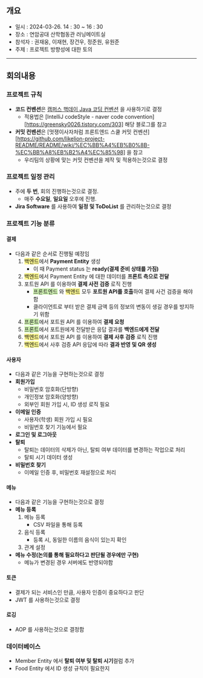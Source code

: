 ## 개요
- 일시 : 2024-03-26. 14 : 30 ~ 16 : 30
- 장소 : 연암공대 산학협동관 러닝메이트실
- 참석자 : 권재웅, 이재현, 장건우, 정준원, 유원준
- 주제 :  프로젝트 방향성에 대한 토의
---
## 회의내용
### 프로젝트 규칙
- **코드 컨벤션**은 [캠퍼스 핵데이 Java 코딩 컨벤션](https://naver.github.io/hackday-conventions-java/) 을 사용하기로 결정
	- 적용법은 [IntelliJ codeStyle - naver code convention][https://greensky0026.tistory.com/303] 해당 블로그를 참고
- **커밋 컨벤션**은 [멋쟁이사자처럼 프론트엔드 스쿨 커밋 컨벤션][https://github.com/likelion-project-README/README/wiki/%EC%BB%A4%EB%B0%8B-%EC%BB%A8%EB%B2%A4%EC%85%98] 을 참고
	- 우리팀의 상황에 맞는 커밋 컨벤션을 제작 및 적용하는것으로 결정
### 프로젝트 일정 관리
- 주에 **두 번**, 회의 진행하는것으로 결정.
	- 매주 **수요일**, **일요일** 오후에 진행.
- **Jira Software** 를 사용하여 **일정 및 ToDoList** 를 관리하는것으로 결정
### 프로젝트 기능 분류
#### 결제
- 다음과 같은 순서로 진행될 예정임
	1. <span style="background:#fff88f">백엔드</span>에서 **Payment Entity** 생성
		- 이 때 Payment status 는 **ready(결제 준비 상태를 가짐)**
	2. <span style="background:#fff88f">백엔드</span>에서 Payment Entity 에 대한 데이터를 **프론트 측으로 전달**
	3.  포트원 API 를 이용하여 **결제 사전 검증** 로직 진행
		- <span style="background:#d3f8b6">프론트엔드</span> 와 <span style="background:#fff88f">백엔드</span> 모두 **포트원 API를 호출**하여 결제 사건 검증을 해야함
		- 클라이언트로 부터 받은 결제 금액 등의 정보의 변동이 생길 경우를 방지하기 위함
	4. <span style="background:#d3f8b6">프론트</span>에서 포트원 API 를 이용하여 **결제 요청**
	5. <span style="background:#d3f8b6">프론트</span>에서 포트원에게 전달받은 응답 결과를 **백엔드에게 전달**
	6. <span style="background:#fff88f">백엔드</span>에서 포트원 API 를 이용하여 **결제 사후 검증** 로직 진행
	7. <span style="background:#fff88f">백엔드</span>에서 사후 검증 API 응답에 따라 **결과 반영 및 QR 생성**
#### 사용자
- 다음과 같은 기능을 구현하는것으로 결정
- **회원가입**
	- 비밀번호 암호화(단방향)
	- 개인정보 암호화(양방향)
	- 외부인 회원 가입 시, ID 생성 로직 필요
- **이메일 인증**
	- 사용자(학생) 회원 가입 시 필요
	- 비밀번호 찾기 기능에서 필요
- **로그인 및 로그아웃**
- **탈퇴**
	- 탈퇴는 데이터의 삭제가 아닌, 탈퇴 여부 데이터를 변경하는 작업으로 처리
	- 탈퇴 시기 데이터 생성
- **비밀번호 찾기**
	- 이메일 인증 후, 비밀번호 재설정으로 처리
#### 메뉴
- 다음과 같은 기능을 구현하는것으로 결정
- **메뉴 등록**
	1. 메뉴 등록
		- CSV 파일을 통해 등록
	2. 음식 등록
		- 등록 시, 동일한 이름의 음식이 있는지 확인
	3. 관계 설정
- **메뉴 수정(논의를 통해 필요하다고 판단될 경우에만 구현)**
	- 메뉴가 변경된 경우 서버에도 반영되야함
#### 토큰
- 결제가 되는 서비스인 만큼, 사용자 인증이 중요하다고 판단
- JWT 를 사용하는것으로 결정
#### 로깅
- AOP 를 사용하는것으로 결정함
### 데이터베이스
- Member Entity 에서 **탈퇴 여부 및 탈퇴 시기**컬럼 추가
- Food Entity 에서 ID 생성 규칙이 필요한지 
